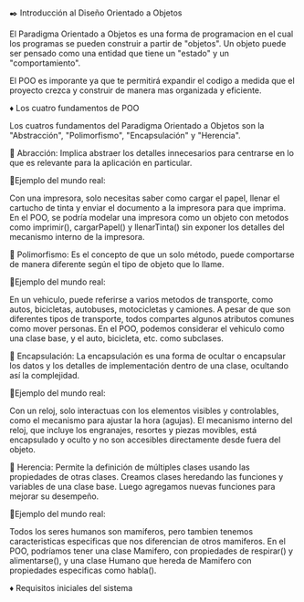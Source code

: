 ✒️ Introducción al Diseño Orientado a Objetos


El Paradigma Orientado a Objetos es una forma de programacion en el cual los programas se pueden construir a partir de "objetos". Un objeto puede ser pensado como una entidad que tiene un "estado" y un "comportamiento".

El POO es imporante ya que te permitirá expandir el codigo a medida que el proyecto crezca y construir de manera mas organizada y eficiente.

♦️ Los cuatro fundamentos de POO

Los cuatros fundamentos del Paradigma Orientado a Objetos son la "Abstracción", "Polimorfismo", "Encapsulación" y "Herencia".

📝 Abracción: Implica abstraer los detalles innecesarios para centrarse en lo que es relevante para la aplicación en particular.

🔖Ejemplo del mundo real:

Con una impresora, solo necesitas saber como cargar el papel, llenar el cartucho de tinta y enviar el documento a la impresora para que imprima. En el POO, se podría modelar una impresora como un objeto con metodos como imprimir(), cargarPapel() y llenarTinta() sin exponer los detalles del mecanismo interno de la impresora.

📝 Polimorfismo: Es el concepto de que un solo método, puede comportarse de manera diferente según el tipo de objeto que lo llame.

🔖Ejemplo del mundo real:

En un vehiculo, puede referirse a varios metodos de transporte, como autos, bicicletas, autobuses, motocicletas y camiones. A pesar de que son diferentes tipos de transporte, todos compartes algunos atributos comunes como mover personas. En el POO, podemos considerar el vehiculo como una clase base, y el auto, bicicleta, etc. como subclases.

📝 Encapsulación: La encapsulación es una forma de ocultar o encapsular los datos y los detalles de implementación dentro de una clase, ocultando así la complejidad.

🔖Ejemplo del mundo real:

Con un reloj, solo interactuas con los elementos visibles y controlables, como el mecanismo para ajustar la hora (agujas). El mecanismo interno del reloj, que incluye los engranajes, resortes y piezas movibles, está encapsulado y oculto y no son accesibles directamente desde fuera del objeto.

📝 Herencia: Permite la definición de múltiples clases usando las propiedades de otras clases. Creamos clases heredando las funciones y variables de una clase base. Luego agregamos nuevas funciones para mejorar su desempeño.

🔖Ejemplo del mundo real:

Todos los seres humanos son mamiferos, pero tambien tenemos caracteristicas especificas que nos diferencian de otros mamiferos. En el POO, podríamos tener una clase Mamifero, con propiedades de respirar() y alimentarse(), y una clase Humano que hereda de Mamifero con propiedades especificas como habla().


♦️ Requisitos iniciales del sistema

